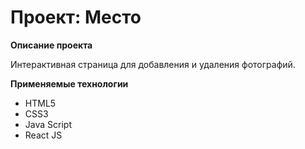 # Проект: Место

**Описание проекта**

Интерактивная страница для добавления и удаления фотографий.


**Применяемые технологии**

- HTML5
- CSS3
- Java Script
- React JS




